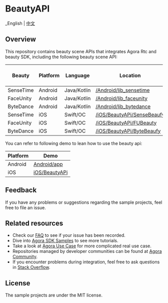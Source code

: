 # BeautyAPI

_English | [中文](README.zh.md)

## Overview

This repository contains beauty scene APIs that integrates Agora Rtc and beauty SDK, including the
following beauty scene API:

| Beauty    | Platform | Language    | Location                                                 | RTC SDK Version | Beauty SDK Version |
|-----------|----------|-------------|----------------------------------------------------------|-----------------|--------------------|
| SenseTime | Android  | Java/Kotlin | [/Android/lib_sensetime](/Android/lib_sensetime)         | 4.2.2           | 9.3.1              |
| FaceUnity | Android  | Java/Kotlin | [/Android/lib_faceunity](/Android/lib_faceunity)         | 4.2.2           | 8.3.0              |
| ByteDance | Android  | Java/Kotlin | [/Android/lib_bytedance](/Android/lib_bytedance)         | 4.2.2           | 4.3.0              |
| SenseTime | iOS      | Swift/OC    | [/iOS/BeautyAPi/SenseBeaufy](/iOS/BeautyAPi/SenseBeaufy) | 4.2.2           | 9.3.1              |
| FaceUnity | iOS      | Swift/OC    | [/iOS/BeautyAPi/FUBeauty](/iOS/BeautyAPi/FUBeauty)       | 4.2.2           | 8.6.0              |
| ByteDance | iOS      | Swift/OC    | [/iOS/BeautyAPi/ByteBeaufy](/iOS/BeautyAPi/ByteBeaufy)   | 4.2.2           | 4.3.0              |

You can refer to following demo to lean how to use the beauty api:

| Platform  | Demo                   |
|-----------|------------------------|
| Android   | [Android/app](Android) |
| iOS       | [iOS/BeautyAPi](iOS)   |

## Feedback

If you have any problems or suggestions regarding the sample projects, feel free to file an issue.

## Related resources

- Check our [FAQ](https://docs.agora.io/en/faq) to see if your issue has been recorded.
- Dive into [Agora SDK Samples](https://github.com/AgoraIO) to see more tutorials.
- Take a look at [Agora Use Case](https://github.com/AgoraIO-usecase) for more complicated real use
  case.
- Repositories managed by developer communities can be found
  at [Agora Community](https://github.com/AgoraIO-Community).
- If you encounter problems during integration, feel free to ask questions
  in [Stack Overflow](https://stackoverflow.com/questions/tagged/agora.io).

## License

The sample projects are under the MIT license.
